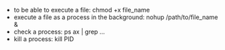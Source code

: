 * to be able to execute a file: chmod +x file_name
* execute a file as a process in the background: nohup /path/to/file_name &
* check a process: ps ax | grep ...
* kill a process: kill PID
